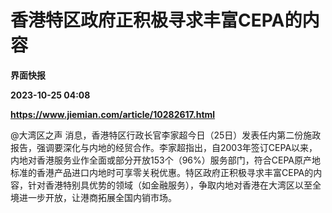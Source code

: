 # 香港特区政府正积极寻求丰富CEPA的内容
**界面快报**

**2023-10-25 04:08**

**https://www.jiemian.com/article/10282617.html**

@大湾区之声 消息，香港特区行政长官李家超今日（25日）发表任内第二份施政报告，强调要深化与内地的经贸合作。李家超指出，自2003年签订CEPA以来，内地对香港服务业作全面或部分开放153个（96%）服务部门，符合CEPA原产地标准的香港产品进口内地时可享零关税优惠。特区政府正积极寻求丰富CEPA的内容，针对香港特别具优势的领域（如金融服务），争取内地对香港在大湾区以至全境进一步开放，让港商拓展全国内销市场。